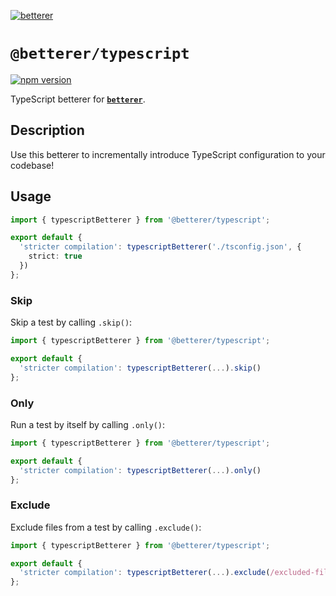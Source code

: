 [![betterer](https://github.com/phenomnomnominal/betterer/blob/master/docs/logo.png)](https://phenomnomnominal.github.io/betterer/)

# `@betterer/typescript`

[![npm version](https://img.shields.io/npm/v/@betterer/typescript.svg)](https://www.npmjs.com/package/@betterer/typescript)

TypeScript betterer for [**`betterer`**](https://github.com/phenomnomnominal/betterer).

## Description

Use this betterer to incrementally introduce TypeScript configuration to your codebase!

## Usage

```typescript
import { typescriptBetterer } from '@betterer/typescript';

export default {
  'stricter compilation': typescriptBetterer('./tsconfig.json', {
    strict: true
  })
};
```

### Skip

Skip a test by calling `.skip()`:

```typescript
import { typescriptBetterer } from '@betterer/typescript';

export default {
  'stricter compilation': typescriptBetterer(...).skip()
};
```

### Only

Run a test by itself by calling `.only()`:

```typescript
import { typescriptBetterer } from '@betterer/typescript';

export default {
  'stricter compilation': typescriptBetterer(...).only()
};
```

### Exclude

Exclude files from a test by calling `.exclude()`:

```typescript
import { typescriptBetterer } from '@betterer/typescript';

export default {
  'stricter compilation': typescriptBetterer(...).exclude(/excluded-file-regexp/)
};
```
